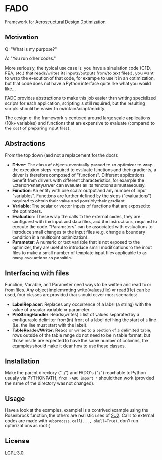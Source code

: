 # FADO
Framework for Aerostructural Design Optimization

## Motivation
Q: "What is my purpose?"

A: "You run other codes."

More seriously, the typical use case is:
you have a simulation code (CFD, FEA, etc.) that reads/writes its inputs/outputs from/to text file(s),
you want to wrap the execution of that code, for example to use it in an optimization,
but that code does not have a Python interface quite like what you would like...

FADO provides abstractions to make this job easier than writing specialized scripts for each application,
scripting is still required, but the resulting scripts should be easier to maintain/adapt/modify.

The design of the framework is centered around large scale applications (10k+ variables) and functions that are expensive to evaluate (compared to the cost of preparing input files).

## Abstractions
From the top down (and not a replacement for the docs):

- **Driver**: The class of objects eventually passed to an optimizer to wrap the execution steps required to evaluate functions and their gradients, a driver is therefore composed of "functions". Different applications benefit from drivers with different characteristics, for example the ExteriorPenaltyDriver can evaluate all its functions simultaneously.
- **Function**: An entity with one scalar output and any number of input "variables". Functions are further defined by the steps ("evaluations") required to obtain their value and possibly their gradient.
- **Variable**: The scalar or vector inputs of functions that are exposed to the optimizers.
- **Evaluation**: These wrap the calls to the external codes, they are configured with the input and data files, and the instructions, required to execute the code. "Parameters" can be associated with evaluations to introduce small changes to the input files (e.g. change a boundary condition in a multipoint optimization).
- **Parameter**: A numeric or text variable that is not exposed to the optimizer, they are useful to introduce small modifications to the input files to make a small number of template input files applicable to as many evaluations as possible.

## Interfacing with files
Function, Variable, and Parameter need ways to be written and read to or from files.
Any object implementing write(values,file) or read(file) can be used, four classes are provided that should cover most scenarios:

- **LabelReplacer**: Replaces any occurrence of a label (a string) with the value of a scalar variable or parameter.
- **PreStringHandler**: Reads(writes) a list of values separated by a configurable delimiter from(in) front of a label defining the start of a line (i.e. the line must start with the label).
- **TableReader/Writer**: Reads or writes to a section of a delimited table, rows outside of the table range do not need to be in table format, but those inside are expected to have the same number of columns, the examples should make it clear how to use these classes.

## Installation
Make the parent directory ("../") and FADO's ("./") reachable to Python, usually via PYTHONPATH, `from FADO import *` should then work (provided the name of the directory was not changed).

## Usage
Have a look at the examples, example1 is a contrived example using the Rosenbrock function, the others are realistic uses of [SU2](https://su2code.github.io/).
Calls to external codes are made with `subprocess.call(..., shell=True)`, don't run optimizations as root :)

## License
[LGPL-3.0](https://www.gnu.org/licenses/lgpl-3.0.html)


